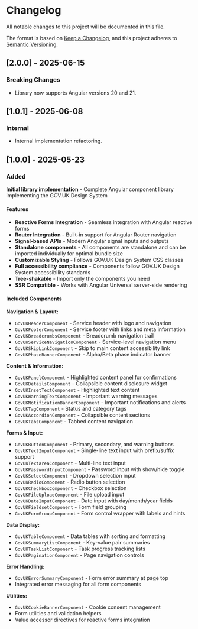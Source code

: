 # Changelog

All notable changes to this project will be documented in this file.

The format is based on [Keep a Changelog](https://keepachangelog.com/en/1.1.0/),
and this project adheres to [Semantic Versioning](https://semver.org/spec/v2.0.0.html).

## [2.0.0] - 2025-06-15

### Breaking Changes

- Library now supports Angular versions 20 and 21.

## [1.0.1] - 2025-06-08

### Internal

- Internal implementation refactoring.

## [1.0.0] - 2025-05-23

### Added

**Initial library implementation** - Complete Angular component library implementing the GOV.UK Design System

#### Features

- **Reactive Forms Integration** - Seamless integration with Angular reactive forms
- **Router Integration** - Built-in support for Angular Router navigation
- **Signal-based APIs** - Modern Angular signal inputs and outputs
- **Standalone components** - All components are standalone and can be imported individually for optimal bundle size
- **Customizable Styling** - Follows GOV.UK Design System CSS classes
- **Full accessibility compliance** - Components follow GOV.UK Design System accessibility standards
- **Tree-shakable** - Import only the components you need
- **SSR Compatible** - Works with Angular Universal server-side rendering

#### Included Components

**Navigation & Layout:**

- `GovUKHeaderComponent` - Service header with logo and navigation
- `GovUKFooterComponent` - Service footer with links and meta information
- `GovUKBreadcrumbsComponent` - Breadcrumb navigation trail
- `GovUKServiceNavigationComponent` - Service-level navigation menu
- `GovUKSkipLinkComponent` - Skip to main content accessibility link
- `GovUKPhaseBannerComponent` - Alpha/Beta phase indicator banner

**Content & Information:**

- `GovUKPanelComponent` - Highlighted content panel for confirmations
- `GovUKDetailsComponent` - Collapsible content disclosure widget
- `GovUKInsetTextComponent` - Highlighted text content
- `GovUKWarningTextComponent` - Important warning messages
- `GovUKNotificationBannerComponent` - Important notifications and alerts
- `GovUKTagComponent` - Status and category tags
- `GovUKAccordionComponent` - Collapsible content sections
- `GovUKTabsComponent` - Tabbed content navigation

**Forms & Input:**

- `GovUKButtonComponent` - Primary, secondary, and warning buttons
- `GovUKTextInputComponent` - Single-line text input with prefix/suffix support
- `GovUKTextareaComponent` - Multi-line text input
- `GovUKPasswordInputComponent` - Password input with show/hide toggle
- `GovUKSelectComponent` - Dropdown selection input
- `GovUKRadioComponent` - Radio button selection
- `GovUKCheckboxComponent` - Checkbox selection
- `GovUKFileUploadComponent` - File upload input
- `GovUKDateInputComponent` - Date input with day/month/year fields
- `GovUKFieldsetComponent` - Form field grouping
- `GovUKFormGroupComponent` - Form control wrapper with labels and hints

**Data Display:**

- `GovUKTableComponent` - Data tables with sorting and formatting
- `GovUKSummaryListComponent` - Key-value pair summaries
- `GovUKTaskListComponent` - Task progress tracking lists
- `GovUKPaginationComponent` - Page navigation controls

**Error Handling:**

- `GovUKErrorSummaryComponent` - Form error summary at page top
- Integrated error messaging for all form components

**Utilities:**

- `GovUKCookieBannerComponent` - Cookie consent management
- Form utilities and validation helpers
- Value accessor directives for reactive forms integration
